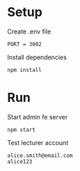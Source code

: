 # Setup

Create .env file
```
PORT = 3002
```

Install dependencies
```
npm install
```

# Run

Start admin fe server
```
npm start
```

Test lecturer account

```
alice.smith@email.com
alice123
```
